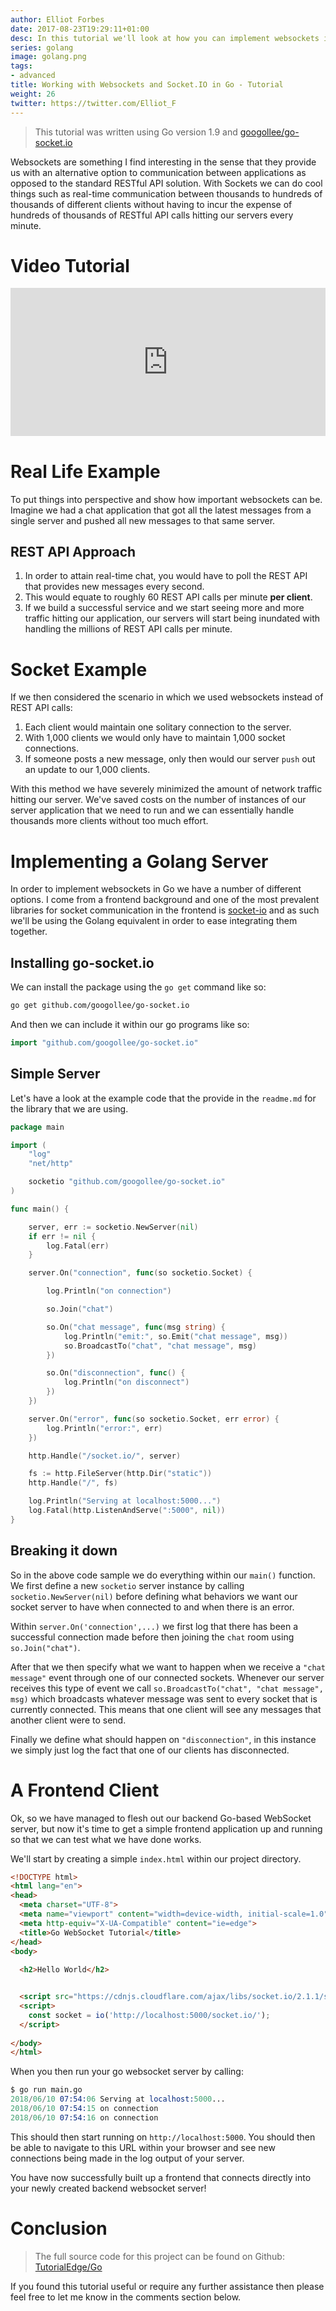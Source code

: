 ```yaml
---
author: Elliot Forbes
date: 2017-08-23T19:29:11+01:00
desc: In this tutorial we'll look at how you can implement websockets in Golang
series: golang
image: golang.png
tags:
- advanced
title: Working with Websockets and Socket.IO in Go - Tutorial
weight: 26
twitter: https://twitter.com/Elliot_F
---
```


> This tutorial was written using Go version 1.9 and [googollee/go-socket.io](https://github.com/googollee/go-socket.io)

Websockets are something I find interesting in the sense that they provide us with an alternative option to communication between applications as opposed to the standard RESTful API solution. With Sockets we can do cool things such as real-time communication between thousands to hundreds of thousands of different clients without having to incur the expense of hundreds of thousands of RESTful API calls hitting our servers every minute. 

# Video Tutorial

<div style="position:relative;height:0;padding-bottom:47.08%"><iframe src="https://www.youtube.com/embed/ycgCMOWPgiw?ecver=2" style="position:absolute;width:100%;height:100%;left:0" width="765" height="360" frameborder="0" allow="autoplay; encrypted-media" allowfullscreen></iframe></div>

# Real Life Example

To put things into perspective and show how important websockets can be. Imagine we had a chat application that got all the latest messages from a single server and pushed all new messages to that same server.

## REST API Approach

1. In order to attain real-time chat, you would have to poll the REST API that provides new messages every second. 
1. This would equate to roughly 60 REST API calls per minute **per client**. 
1. If we build a successful service and we start seeing more and more traffic hitting our application, our servers will start being inundated with handling the millions of REST API calls per minute. 

# Socket Example

If we then considered the scenario in which we used websockets instead of REST API calls:

1. Each client would maintain one solitary connection to the server. 
1. With 1,000 clients we would only have to maintain 1,000 socket connections.
1. If someone posts a new message, only then would our server `push` out an update to our 1,000 clients. 

With this method we have severely minimized the amount of network traffic hitting our server. We've saved costs on the number of instances of our server application that we need to run and we can essentially handle thousands more clients without too much effort.

# Implementing a Golang Server

In order to implement websockets in Go we have a number of different options. I come from a frontend background and one of the most prevalent libraries for socket communication in the frontend is [socket-io](https://socket.io/) and as such we'll be using the Golang equivalent in order to ease integrating them together.

## Installing go-socket.io

We can install the package using the `go get` command like so:

```bash
go get github.com/googollee/go-socket.io
```

And then we can include it within our go programs like so:

```go
import "github.com/googollee/go-socket.io"
```

## Simple Server

Let's have a look at the example code that the provide in the `readme.md` for the library that we are using. 

```go
package main

import (
	"log"
	"net/http"

	socketio "github.com/googollee/go-socket.io"
)

func main() {

	server, err := socketio.NewServer(nil)
	if err != nil {
		log.Fatal(err)
	}

	server.On("connection", func(so socketio.Socket) {

		log.Println("on connection")

		so.Join("chat")

		so.On("chat message", func(msg string) {
			log.Println("emit:", so.Emit("chat message", msg))
			so.BroadcastTo("chat", "chat message", msg)
		})

		so.On("disconnection", func() {
			log.Println("on disconnect")
		})
	})

	server.On("error", func(so socketio.Socket, err error) {
		log.Println("error:", err)
	})

	http.Handle("/socket.io/", server)

	fs := http.FileServer(http.Dir("static"))
	http.Handle("/", fs)

	log.Println("Serving at localhost:5000...")
	log.Fatal(http.ListenAndServe(":5000", nil))
}

```

## Breaking it down

So in the above code sample we do everything within our `main()` function. We first define a new `socketio` server instance by calling `socketio.NewServer(nil)` before defining what behaviors we want our socket server to have when connected to and when there is an error.

Within `server.On('connection',...)` we first log that there has been a successful connection made before then joining the `chat` room using `so.Join("chat")`.

After that we then specify what we want to happen when we receive a `"chat message"` event through one of our connected sockets. Whenever our server receives this type of event we call `so.BroadcastTo("chat", "chat message", msg)` which broadcasts whatever message was sent to every socket that is currently connected. This means that one client will see any messages that another client were to send.

Finally we define what should happen on `"disconnection"`, in this instance we simply just log the fact that one of our clients has disconnected. 

# A Frontend Client

Ok, so we have managed to flesh out our backend Go-based WebSocket server, but now it's time to get a simple frontend application up and running so that we can test what we have done works. 

We'll start by creating a simple `index.html` within our project directory. 

```html
<!DOCTYPE html>
<html lang="en">
<head>
  <meta charset="UTF-8">
  <meta name="viewport" content="width=device-width, initial-scale=1.0">
  <meta http-equiv="X-UA-Compatible" content="ie=edge">
  <title>Go WebSocket Tutorial</title>
</head>
<body>
  
  <h2>Hello World</h2>


  <script src="https://cdnjs.cloudflare.com/ajax/libs/socket.io/2.1.1/socket.io.js"></script>
  <script>
    const socket = io('http://localhost:5000/socket.io/');
  </script>
        
</body>
</html>
```

When you then run your go websocket server by calling:

```s
$ go run main.go
2018/06/10 07:54:06 Serving at localhost:5000...
2018/06/10 07:54:15 on connection
2018/06/10 07:54:16 on connection
```

This should then start running on `http://localhost:5000`. You should then be able to navigate to this URL within your browser and see new connections being made in the log output of your server. 

You have now successfully built up a frontend that connects directly into your newly created backend websocket server! 

# Conclusion

> The full source code for this project can be found on Github: [TutorialEdge/Go](https://github.com/TutorialEdge/Go/tree/master/go-websocket-tutorial)

If you found this tutorial useful or require any further assistance then please feel free to let me know in the comments section below.